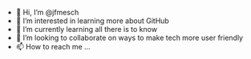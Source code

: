 - 👋 Hi, I’m @jfmesch
- 👀 I’m interested in learning more about GitHub
- 🌱 I’m currently learning all there is to know
- 💞️ I’m looking to collaborate on ways to make tech more user friendly
- 📫 How to reach me ...

<!---
jfmesch/jfmesch is a ✨ special ✨ repository because its `README.md` (this file) appears on your GitHub profile.
You can click the Preview link to take a look at your changes.
--->
